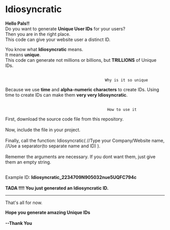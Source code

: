 # Idiosyncratic
**Hello Pals!!** <br>
Do you want to generate **Unique User IDs** for your users? <br>
Then you are in the right place. <br>
This code can give your website user a distinct ID. <br>

You know what **Idiosyncratic** means. <br>
It means **unique**. <br>
This code can generate not millions or billions, but **TRILLIONS** of Unique IDs. <br> <br>

                                                Why is it so unique 
Because we use **time** and **alpha-numeric characters** to create IDs. Using time to create IDs can make them **very very Idiosyncratic**. <br><br>


                                                             
                                                 How to use it
First, download the source code file from this repository. <br><br>
Now, include the file in your project. <br><br>
Finally, call the function:
     Idiosyncratic( //Type your Company/Website name, //Use a separator(to separate name and ID) ).  <br> <br>
Rememer the arguments are necessary. If you dont want them, just give them an empty string. <br><br>
                                                 
  Example ID: **Idiosyncratic_2234709N905032nue5UQFC794c** <br><br>
                                                **TADA !!!! You just generated an Idiosyncratic ID.**
________________________________________________________________________________
That's all for now. <br>

**Hope you generate amazing Unique IDs** <br><br>
**--Thank You**
